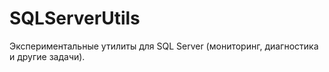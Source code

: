 # SQLServerUtils
Экспериментальные утилиты для SQL Server (мониторинг, диагностика и другие задачи).
